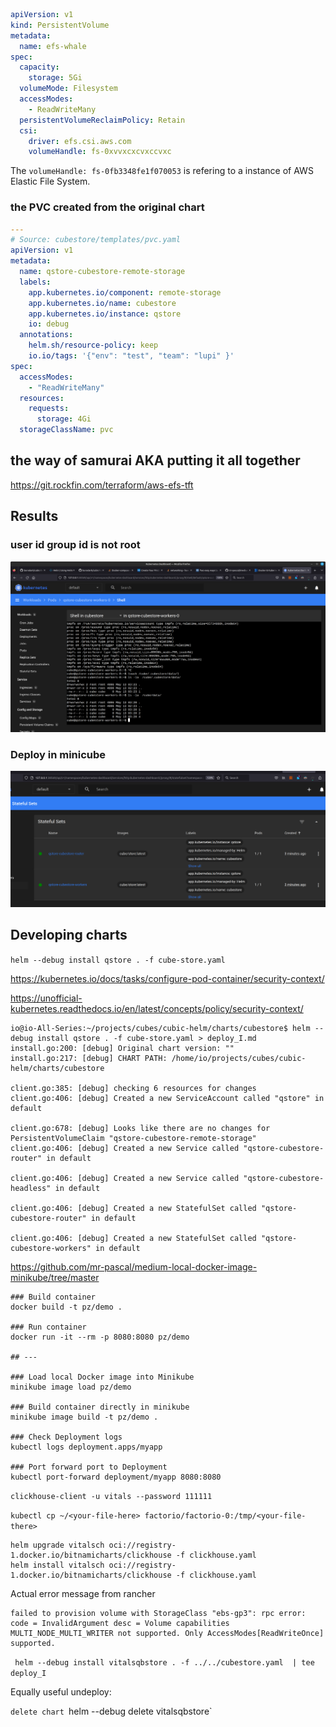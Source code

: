

```yaml
apiVersion: v1
kind: PersistentVolume
metadata:
  name: efs-whale
spec:
  capacity:
    storage: 5Gi
  volumeMode: Filesystem
  accessModes:
    - ReadWriteMany
  persistentVolumeReclaimPolicy: Retain
  csi:
    driver: efs.csi.aws.com
    volumeHandle: fs-0xvvxcxcvxccvxc
```

The `volumeHandle: fs-0fb3348fe1f070053` is refering to a instance of AWS Elastic File System.

### the PVC created from the original chart

```yaml
---
# Source: cubestore/templates/pvc.yaml
apiVersion: v1
metadata:
  name: qstore-cubestore-remote-storage
  labels:
    app.kubernetes.io/component: remote-storage
    app.kubernetes.io/name: cubestore
    app.kubernetes.io/instance: qstore
    io: debug
  annotations:
    helm.sh/resource-policy: keep
    io.io/tags: '{"env": "test", "team": "lupi" }'
spec:
  accessModes:
    - "ReadWriteMany"
  resources:
    requests:
      storage: 4Gi
  storageClassName: pvc
```



## the way of samurai AKA putting it all together

https://git.rockfin.com/terraform/aws-efs-tft


## Results


### user id group id is not root

![uid-gid](./uid-gid-confirmed.png)


### Deploy in minicube

![deploy in minicube](./take-off.png)



## Developing  charts


`helm --debug install qstore . -f cube-store.yaml`

https://kubernetes.io/docs/tasks/configure-pod-container/security-context/

https://unofficial-kubernetes.readthedocs.io/en/latest/concepts/policy/security-context/

```
io@io-All-Series:~/projects/cubes/cubic-helm/charts/cubestore$ helm --debug install qstore . -f cube-store.yaml > deploy_I.md 
install.go:200: [debug] Original chart version: ""
install.go:217: [debug] CHART PATH: /home/io/projects/cubes/cubic-helm/charts/cubestore

client.go:385: [debug] checking 6 resources for changes
client.go:406: [debug] Created a new ServiceAccount called "qstore" in default

client.go:678: [debug] Looks like there are no changes for PersistentVolumeClaim "qstore-cubestore-remote-storage"
client.go:406: [debug] Created a new Service called "qstore-cubestore-router" in default

client.go:406: [debug] Created a new Service called "qstore-cubestore-headless" in default

client.go:406: [debug] Created a new StatefulSet called "qstore-cubestore-router" in default

client.go:406: [debug] Created a new StatefulSet called "qstore-cubestore-workers" in default

```

https://github.com/mr-pascal/medium-local-docker-image-minikube/tree/master

```
### Build container
docker build -t pz/demo .

### Run container
docker run -it --rm -p 8080:8080 pz/demo

## ---

### Load local Docker image into Minikube
minikube image load pz/demo

### Build container directly in minikube
minikube image build -t pz/demo .

### Check Deployment logs
kubectl logs deployment.apps/myapp

### Port forward port to Deployment
kubectl port-forward deployment/myapp 8080:8080

```

`clickhouse-client -u vitals --password 111111`

`kubectl cp ~/<your-file-here> factorio/factorio-0:/tmp/<your-file-there>`


```
helm upgrade vitalsch oci://registry-1.docker.io/bitnamicharts/clickhouse -f clickhouse.yaml 
helm install vitalsch oci://registry-1.docker.io/bitnamicharts/clickhouse -f clickhouse.yaml 
```
Actual error message from rancher

```
failed to provision volume with StorageClass "ebs-gp3": rpc error: code = InvalidArgument desc = Volume capabilities MULTI_NODE_MULTI_WRITER not supported. Only AccessModes[ReadWriteOnce] supported.
```

` helm --debug install vitalsqbstore . -f ../../cubestore.yaml  | tee deploy_I`

Equally useful undeploy:

`delete chart `helm --debug delete vitalsqbstore`

